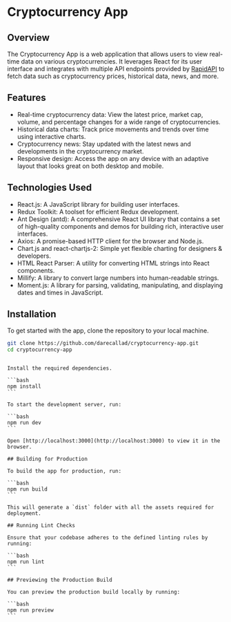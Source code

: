 # Cryptocurrency App

## Overview

The Cryptocurrency App is a web application that allows users to view real-time data on various cryptocurrencies. It leverages React for its user interface and integrates with multiple API endpoints provided by [RapidAPI](https://rapidapi.com) to fetch data such as cryptocurrency prices, historical data, news, and more.

## Features

- Real-time cryptocurrency data: View the latest price, market cap, volume, and percentage changes for a wide range of cryptocurrencies.
- Historical data charts: Track price movements and trends over time using interactive charts.
- Cryptocurrency news: Stay updated with the latest news and developments in the cryptocurrency market.
- Responsive design: Access the app on any device with an adaptive layout that looks great on both desktop and mobile.

## Technologies Used

- React.js: A JavaScript library for building user interfaces.
- Redux Toolkit: A toolset for efficient Redux development.
- Ant Design (antd): A comprehensive React UI library that contains a set of high-quality components and demos for building rich, interactive user interfaces.
- Axios: A promise-based HTTP client for the browser and Node.js.
- Chart.js and react-chartjs-2: Simple yet flexible charting for designers & developers.
- HTML React Parser: A utility for converting HTML strings into React components.
- Millify: A library to convert large numbers into human-readable strings.
- Moment.js: A library for parsing, validating, manipulating, and displaying dates and times in JavaScript.

## Installation

To get started with the app, clone the repository to your local machine.

```bash
git clone https://github.com/darecallad/cryptocurrency-app.git
cd cryptocurrency-app
```

````

Install the required dependencies.

```bash
npm install
```

To start the development server, run:

```bash
npm run dev
```

Open [http://localhost:3000](http://localhost:3000) to view it in the browser.

## Building for Production

To build the app for production, run:

```bash
npm run build
```

This will generate a `dist` folder with all the assets required for deployment.

## Running Lint Checks

Ensure that your codebase adheres to the defined linting rules by running:

```bash
npm run lint
```

## Previewing the Production Build

You can preview the production build locally by running:

```bash
npm run preview
```





````
